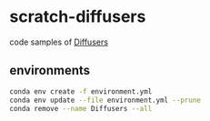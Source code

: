# scratch-diffusers

code samples of [Diffusers](https://huggingface.co/docs/diffusers)

## environments

```bash
conda env create -f environment.yml
conda env update --file environment.yml --prune
conda remove --name Diffusers --all
```
